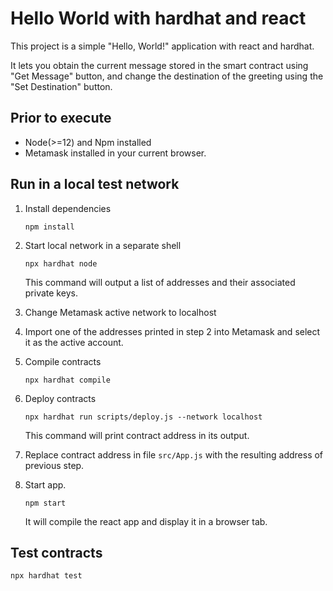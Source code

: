 # Hello World with hardhat and react

This project is a simple "Hello, World!" application with react and hardhat.

It lets you obtain the current message stored in the smart contract using "Get Message" button, and change the destination of the greeting using the "Set Destination" button.

## Prior to execute
- Node(>=12) and Npm installed
- Metamask installed in your current browser.

## Run in a local test network
1. Install dependencies
   ```shell
   npm install
   ```

2. Start local network in a separate shell

   ```shell
   npx hardhat node
   ```

   This command will output a list of addresses and their associated private keys.

3. Change Metamask active network to localhost

4. Import one of the addresses printed in step 2 into Metamask and select it as the active account.

5. Compile contracts

   ```shell
   npx hardhat compile
   ```

6. Deploy contracts

   ```shell
   npx hardhat run scripts/deploy.js --network localhost
   ```
   This command will print contract address in its output.

7. Replace contract address in file `src/App.js` with the resulting address of previous step.
   
8. Start app. 

   ```shell
   npm start
   ```

   It will compile the react app and display it in a browser tab.


## Test contracts

   ```shell
   npx hardhat test
   ```